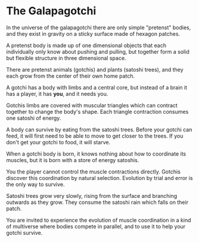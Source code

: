 # The Galapagotchi

In the universe of the galapagotchi there are only simple "pretenst" bodies, and they exist in gravity on a sticky surface made of hexagon patches.

A pretenst body is made up of one dimensional objects that each individually only know about pushing and pulling, but together form a solid but flexible structure in three dimensional space.

There are pretenst animals (gotchis) and plants (satoshi trees), and they each grow from the center of their own home patch.

A gotchi has a body with limbs and a central core, but instead of a brain it has a player, it has **you**, and it needs you.

Gotchis limbs are covered with muscular triangles which can contract together to change the body's shape. Each triangle contraction consumes one satoshi of energy.

A body can survive by eating from the satoshi trees. Before your gotchi can feed, it will first need to be able to move to get closer to the trees. If you don't get your gotchi to food, it will starve.

When a gotchi body is born, it knows nothing about how to coordinate its muscles, but it is born with a store of energy satoshis.

You the player cannot control the muscle contractions directly. Gotchis discover this coordination by natural selection. Evolution by trial and error is the only way to survive.

Satoshi trees grow very slowly, rising from the surface and branching outwards as they grow. They consume the satoshi rain which falls on their patch.

You are invited to experience the evolution of muscle coordination in a kind of multiverse where bodies compete in parallel, and to use it to help your gotchi survive.
